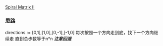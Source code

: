[Spiral Matrix II](https://leetcode.com/problems/spiral-matrix-ii/)

### 思路
directions := [0,1],[1,0],[0,-1],[-1,0] 
每次按照一个方向走到底，找下一个方向继续走 直到总步数等于n*n
***注意回退***